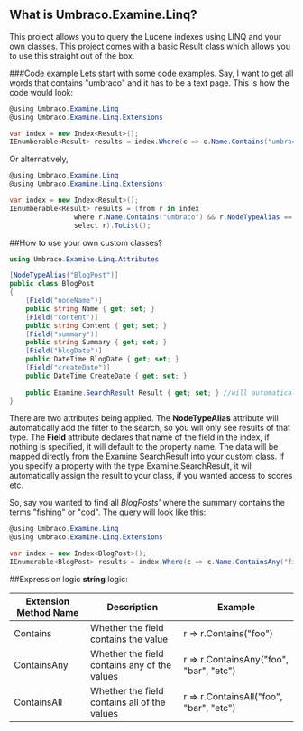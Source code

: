 ## What is Umbraco.Examine.Linq?
This project allows you to query the Lucene indexes using LINQ and your own classes.  This project comes with a basic Result class which allows you to use this straight out of the box.

###Code example
Lets start with some code examples.  Say, I want to get all words that contains "umbraco" and it has to be a text page.  This is how the code would look:
```C#
@using Umbraco.Examine.Linq
@using Umbraco.Examine.Linq.Extensions

var index = new Index<Result>();
IEnumberable<Result> results = index.Where(c => c.Name.Contains("umbraco") && c.NodeTypeAlias == "textpage").ToList();
```
Or alternatively,
```C#
@using Umbraco.Examine.Linq
@using Umbraco.Examine.Linq.Extensions

var index = new Index<Result>();
IEnumberable<Result> results = (from r in index
                where r.Name.Contains("umbraco") && r.NodeTypeAlias == "textpage"
                select r).ToList();
```

##How to use your own custom classes?
```C#
using Umbraco.Examine.Linq.Attributes

[NodeTypeAlias("BlogPost")]
public class BlogPost
{
    [Field("nodeName")]
    public string Name { get; set; }
    [Field("content")]
    public string Content { get; set; }
    [Field("summary")]
    public string Summary { get; set; }
    [Field("blogDate")]
    public DateTime BlogDate { get; set; }
    [Field("createDate")]
    public DateTime CreateDate { get; set; }
    
    public Examine.SearchResult Result { get; set; } //will automatically set the result from Examine
}

```
There are two attributes being applied.  The **NodeTypeAlias** attribute will automatically add the filter to the search, so you will only see results of that type.  The **Field** attribute declares that name of the field in the index, if nothing is specified, it will default to the property name.
The data will be mapped directly from the Examine SearchResult into your custom class.  If you specify a property with the type Examine.SearchResult, it will automatically assign the result to your class, if you wanted access to scores etc.

So, say you wanted to find all *BlogPosts'* where the summary contains the terms "fishing" or "cod".  The query will look like this:
```C#
@using Umbraco.Examine.Linq
@using Umbraco.Examine.Linq.Extensions

var index = new Index<BlogPost>();
IEnumerable<BlogPost> results = index.Where(c => c.Name.ContainsAny("fishing", "cod")).ToList();
```
##Expression logic
**string** logic:


Extension Method Name  | Description | Example
--------------|--------------|--------------
Contains  | Whether the field contains the value | r => r.Contains("foo")
ContainsAny  | Whether the field contains any of the values | r => r.ContainsAny("foo", "bar", "etc")
ContainsAll | Whether the field contains all of the values | r => r.ContainsAll("foo", "bar", "etc")
